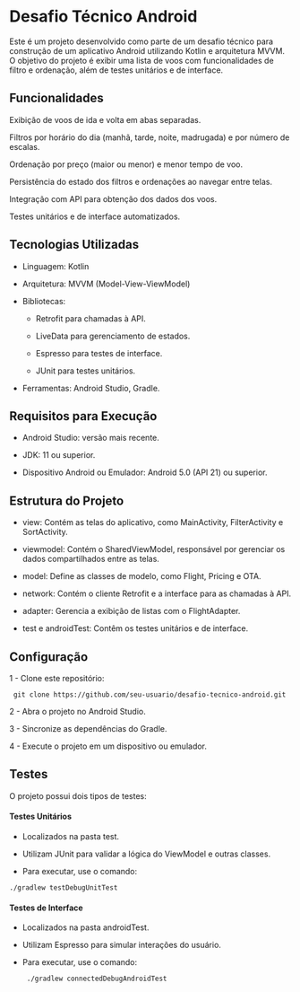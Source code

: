 # Desafio Técnico Android
Este é um projeto desenvolvido como parte de um desafio técnico para construção de um aplicativo Android utilizando Kotlin e arquitetura MVVM. O objetivo do projeto é exibir uma lista de voos com funcionalidades de filtro e ordenação, além de testes unitários e de interface.

## Funcionalidades

Exibição de voos de ida e volta em abas separadas.

Filtros por horário do dia (manhã, tarde, noite, madrugada) e por número de escalas.

Ordenação por preço (maior ou menor) e menor tempo de voo.

Persistência do estado dos filtros e ordenações ao navegar entre telas.

Integração com API para obtenção dos dados dos voos.

Testes unitários e de interface automatizados.

## Tecnologias Utilizadas

- Linguagem: Kotlin

- Arquitetura: MVVM (Model-View-ViewModel)

- Bibliotecas:

   - Retrofit para chamadas à API.

   - LiveData para gerenciamento de estados.

   - Espresso para testes de interface.

   - JUnit para testes unitários.

- Ferramentas: Android Studio, Gradle.

## Requisitos para Execução

- Android Studio: versão mais recente.

- JDK: 11 ou superior.

- Dispositivo Android ou Emulador: Android 5.0 (API 21) ou superior.

## Estrutura do Projeto

- view: Contém as telas do aplicativo, como MainActivity, FilterActivity e SortActivity.

- viewmodel: Contém o SharedViewModel, responsável por gerenciar os dados compartilhados entre as telas.

- model: Define as classes de modelo, como Flight, Pricing e OTA.

- network: Contém o cliente Retrofit e a interface para as chamadas à API.

- adapter: Gerencia a exibição de listas com o FlightAdapter.

- test e androidTest: Contêm os testes unitários e de interface.

## Configuração

1 - Clone este repositório:

     git clone https://github.com/seu-usuario/desafio-tecnico-android.git

2 - Abra o projeto no Android Studio.

3 - Sincronize as dependências do Gradle.

4 - Execute o projeto em um dispositivo ou emulador.

## Testes

O projeto possui dois tipos de testes:

#### Testes Unitários

   - Localizados na pasta test.

   - Utilizam JUnit para validar a lógica do ViewModel e outras classes.

   - Para executar, use o comando:

    ./gradlew testDebugUnitTest

#### Testes de Interface

  - Localizados na pasta androidTest.

  - Utilizam Espresso para simular interações do usuário.

  - Para executar, use o comando:

         ./gradlew connectedDebugAndroidTest
